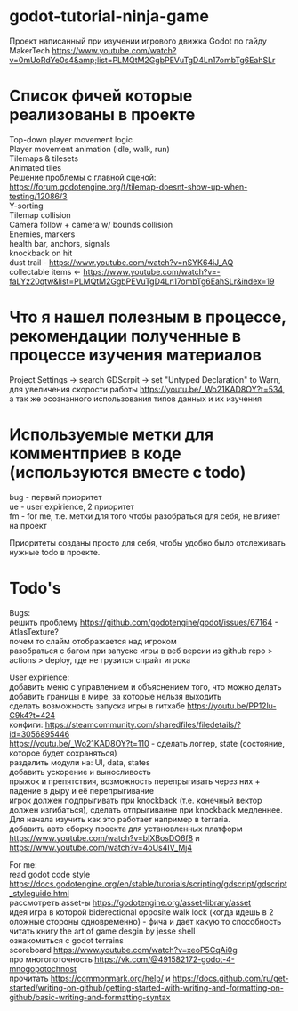 # godot-tutorial-ninja-game
Проект написанный при изучении игрового движка Godot по гайду MakerTech https://www.youtube.com/watch?v=0mUoRdYe0s4&amp;list=PLMQtM2GgbPEVuTgD4Ln17ombTg6EahSLr

# Список фичей которые реализованы в проекте
Top-down player movement logic<br/>
Player movement animation (idle, walk, run)<br/>
Tilemaps & tilesets<br/>
Animated tiles<br/>
Решение проблемы с главной сценой:<br/>
https://forum.godotengine.org/t/tilemap-doesnt-show-up-when-testing/12086/3<br/>
Y-sorting<br/>
Tilemap collision<br/>
Camera follow + camera w/ bounds collision<br/>
Enemies, markers<br/>
health bar, anchors, signals<br/>
knockback on hit<br/>
dust trail - https://www.youtube.com/watch?v=nSYK64iJ_AQ<br/>
collectable items <- https://www.youtube.com/watch?v=-faLYz20qtw&list=PLMQtM2GgbPEVuTgD4Ln17ombTg6EahSLr&index=19<br/>
 
# Что я нашел полезным в процессе, рекомендации полученные в процессе изучения материалов
Project Settings -> search GDScrpit -> set "Untyped Declaration" to Warn,<br/>
для увеличения скорости работы https://youtu.be/_Wo21KAD8OY?t=534, а так же осознанного использования типов данных и их изучения<br/>

# Используемые метки для комментприев в коде (используются вместе с todo)
bug - первый приоритет<br/>
ue - user expirience, 2 приоритет<br/>
fm - for me, т.е. метки для того чтобы разобраться для себя, не влияет на проект<br/>

Приоритеты созданы просто для себя, чтобы удобно было отслеживать нужные todo в проекте.<br/>

# Todo's
Bugs:<br/>
решить проблему https://github.com/godotengine/godot/issues/67164 - AtlasTexture?<br/>
почем то слайм отображается над игроком<br/>
разобраться с багом при запуске игры в веб версии из github repo > actions > deploy, где не грузится спрайт игрока

User expirience:<br/>
добавить меню с управлением и объяснением того, что можно делать<br/>
добавить границы в мире, за которые нельзя выходить <br/>
сделать возможность запуска игры в гитхабе https://youtu.be/PP12lu-C9k4?t=424<br/>
конфиги: https://steamcommunity.com/sharedfiles/filedetails/?id=3056895446<br/>
https://youtu.be/_Wo21KAD8OY?t=110 - сделать логгер, state (состояние, которое будет сохраняться)<br/>
разделить модули на: UI, data, states<br/>
добавить ускорение и выносливость<br/>
прыжок и препятствия, возможность перепрыгивать через них + падение в дыру и её перепрыгивание<br/>
игрок должен подпрыгивать при knockback (т.е. конечный вектор должен изгибаться), сделать отпрыгиваине при knockback медленнее. Для начала изучить как это работает например в terraria.<br/>
добавить авто сборку проекта для установленных платформ https://www.youtube.com/watch?v=bIXBosDO6f8 и https://www.youtube.com/watch?v=4oUs4IV_Mj4

For me:<br/>
read godot code style https://docs.godotengine.org/en/stable/tutorials/scripting/gdscript/gdscript_styleguide.html<br/>
рассмотреть asset-ы https://godotengine.org/asset-library/asset<br/>
идея игра в которой biderectional opposite walk lock (когда идешь в 2<br/>
оложные стороны одновременно) - фича и дает какую то способность<br/>
читать книгу the art of game desgin by jesse shell<br/>
ознакомиться с godot terrains<br/>
scoreboard https://www.youtube.com/watch?v=xeoP5CqAi0g<br/>
про многопоточность https://vk.com/@491582172-godot-4-mnogopotochnost<br/>
прочитать https://commonmark.org/help/ и https://docs.github.com/ru/get-started/writing-on-github/getting-started-with-writing-and-formatting-on-github/basic-writing-and-formatting-syntax<br/>
